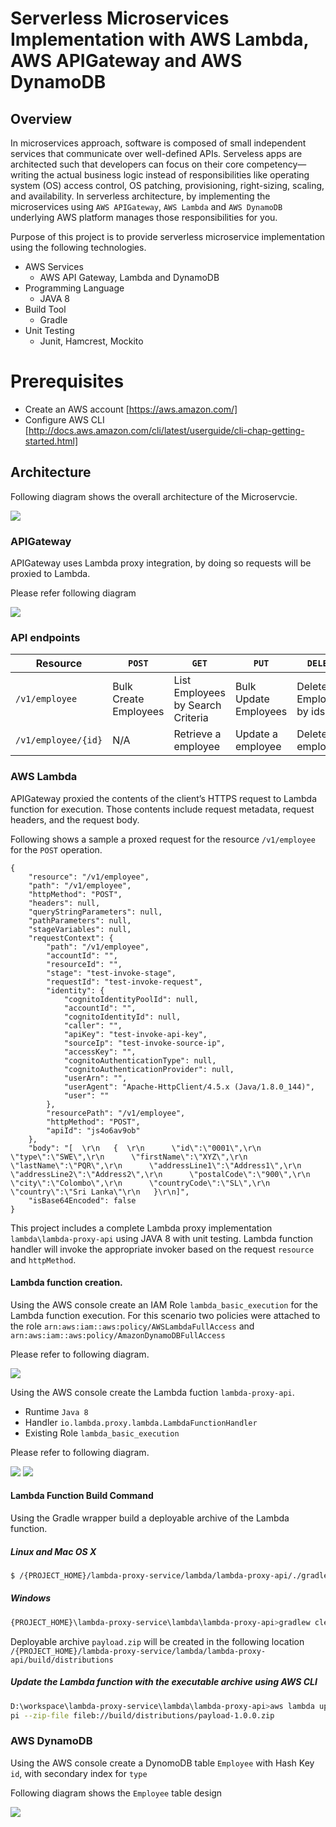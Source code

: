 # Serverless Microservices Implementation with AWS Lambda, AWS APIGateway and AWS DynamoDB

## Overview

In microservices approach, software is composed of small independent services that communicate over well-defined APIs.
Serveless apps are architected such that developers can focus on their core competency—writing the actual business logic instead of responsibilities like operating system (OS) access control, OS patching, provisioning, right-sizing, scaling, and availability.
In serverless architecture, by implementing the microservices using `AWS APIGateway`, `AWS Lambda` and `AWS DynamoDB` underlying AWS platform manages those responsibilities for you.

Purpose of this project is to provide serverless microservice implementation using the following technologies. 

-  AWS Services 
    -  AWS API Gateway, Lambda and DynamoDB
- Programming Language 
    - JAVA 8 
- Build Tool 
    - Gradle
- Unit Testing 
    - Junit, Hamcrest, Mockito 

# Prerequisites
  - Create an AWS account [https://aws.amazon.com/]
  - Configure AWS CLI [http://docs.aws.amazon.com/cli/latest/userguide/cli-chap-getting-started.html]

## Architecture

Following diagram shows the overall architecture of the Microservcie.

![](https://github.com/muditha-silva/readme-images/blob/master/lambda-proxy-service.png)

### APIGateway 

APIGateway uses Lambda proxy integration, by doing so requests will be proxied to Lambda. 

Please refer following diagram  

![](https://github.com/muditha-silva/readme-images/blob/master/apiGW.png)

### API endpoints 

| Resource | `POST` | `GET` | `PUT` | `DELETE` |
| ------ |  ------ | ------ | ------ | ------ |
| `/v1/employee` | Bulk Create Employees | List Employees by Search Criteria | Bulk Update Employees | Delete Employees by ids | 
| `/v1/employee/{id}` | N/A | Retrieve a employee | Update a employee | Delete a employee

### AWS Lambda

APIGateway proxied the contents of the client’s HTTPS request to Lambda function for execution. Those contents include request metadata, request headers, and the request body. 

Following shows a sample a proxed request for the resource `/v1/employee` for the `POST` operation.

```
{
    "resource": "/v1/employee",
    "path": "/v1/employee",
    "httpMethod": "POST",
    "headers": null,
    "queryStringParameters": null,
    "pathParameters": null,
    "stageVariables": null,
    "requestContext": {
        "path": "/v1/employee",
        "accountId": "",
        "resourceId": "",
        "stage": "test-invoke-stage",
        "requestId": "test-invoke-request",
        "identity": {
            "cognitoIdentityPoolId": null,
            "accountId": "",
            "cognitoIdentityId": null,
            "caller": "",
            "apiKey": "test-invoke-api-key",
            "sourceIp": "test-invoke-source-ip",
            "accessKey": "",
            "cognitoAuthenticationType": null,
            "cognitoAuthenticationProvider": null,
            "userArn": "",
            "userAgent": "Apache-HttpClient/4.5.x (Java/1.8.0_144)",
            "user": ""
        },
        "resourcePath": "/v1/employee",
        "httpMethod": "POST",
        "apiId": "js4o6av9ob"
    },
    "body": "[  \r\n   {  \r\n      \"id\":\"0001\",\r\n      \"type\":\"SWE\",\r\n      \"firstName\":\"XYZ\",\r\n      \"lastName\":\"PQR\",\r\n      \"addressLine1\":\"Address1\",\r\n      \"addressLine2\":\"Address2\",\r\n      \"postalCode\":\"900\",\r\n      \"city\":\"Colombo\",\r\n      \"countryCode\":\"SL\",\r\n      \"country\":\"Sri Lanka\"\r\n   }\r\n]",
    "isBase64Encoded": false
}
```

This project includes a complete Lambda proxy implementation `lambda\lambda-proxy-api` using JAVA 8 with unit testing. 
Lambda function handler will invoke the appropriate invoker based on the request `resource` and `httpMethod`.

#### Lambda function creation.

Using the AWS console create an IAM Role `lambda_basic_execution` for the Lambda function execution. For this scenario two policies were attached to the role `arn:aws:iam::aws:policy/AWSLambdaFullAccess` and `arn:aws:iam::aws:policy/AmazonDynamoDBFullAccess`

Please refer to following diagram.

![](https://github.com/muditha-silva/readme-images/blob/master/role.png)

Using the AWS console create the Lambda fuction `lambda-proxy-api`. 

- Runtime `Java 8`
- Handler `io.lambda.proxy.lambda.LambdaFunctionHandler`
- Existing Role `lambda_basic_execution`

Please refer to following diagram.

![](https://github.com/muditha-silva/readme-images/blob/master/lambda1.png)
![](https://github.com/muditha-silva/readme-images/blob/master/lambda2.png)

#### Lambda Function Build Command 

Using the Gradle wrapper build a deployable archive of the Lambda function.

#####  Linux and Mac OS X
```sh
$ /{PROJECT_HOME}/lambda-proxy-service/lambda/lambda-proxy-api/./gradlew clean build -x test --refresh-dependencies
```

#####  Windows
```sh
{PROJECT_HOME}\lambda-proxy-service\lambda\lambda-proxy-api>gradlew clean build -x test --refresh-dependencies
```

Deployable archive `payload.zip` will be created in the following location `/{PROJECT_HOME}/lambda-proxy-service/lambda/lambda-proxy-api/build/distributions`

#####  Update the Lambda function with the executable archive using AWS CLI
```sh 
D:\workspace\lambda-proxy-service\lambda\lambda-proxy-api>aws lambda update-function-code --function-name lambda-proxy-a
pi --zip-file fileb://build/distributions/payload-1.0.0.zip
```

### AWS DynamoDB 

Using the AWS console create a DynomoDB table `Employee` with Hash Key `id`, with secondary index for `type`

Following diagram shows the `Employee` table design

![](https://github.com/muditha-silva/readme-images/blob/master/EmployeeTable.png)
